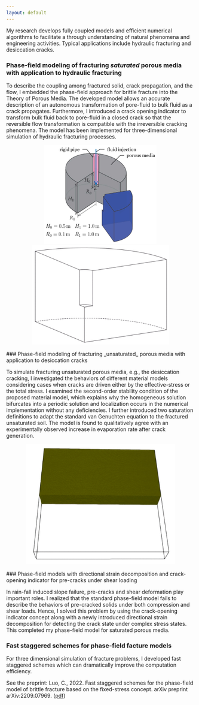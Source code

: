 ```yaml
---
layout: default
---
```


My research develops fully coupled models and efficient numerical algorithms to facilitate a through understanding of natural phenomena and engineering activities. Typical applications include hydraulic fracturing and desiccation cracks. 


### Phase-field modeling of fracturing _saturated_ porous media with application to hydraulic fracturing

To describe the coupling among fractured solid, crack propagation, and the flow, I embedded the phase-field approach for brittle fracture into the Theory of Porous Media. The developed model allows an accurate description of an autonomous transformation of pore-fluid to bulk fluid as a crack propagates. Furthermore, I introduced a crack opening indicator to transform bulk fluid back to pore-fluid in a closed crack so that the reversible flow transformation is compatible with the irreversible cracking phenomena. The model has been implemented for three-dimensional simulation of hydraulic fracturing processes.
<p align="center">
<img src="/resources/hf-sample.jpg" width="300"> <img src="/resources/hf3d.gif" width="368">
</p>
### Phase-field modeling of fracturing _unsaturated_ porous media with application to desiccation cracks

To simulate fracturing unsaturated porous media, e.g., the desiccation cracking, I investigated the behaviors of different material models considering cases when cracks are driven either by the effective-stress or the total stress. I examined the second-order stability condition of the proposed material model, which explains why the homogeneous solution bifurcates into a periodic solution and localization occurs in the numerical implementation without any deficiencies. I further introduced two saturation definitions to adapt the standard van Genuchten equation to the fractured unsaturated soil. The model is found to qualitatively agree with an experimentally observed increase in evaporation rate after crack generation. 
<p align="center">
<img src="/resources/dc.gif" width="400">
</p>
### Phase-field models with directional strain decomposition and crack-opening indicator for pre-cracks under shear loading

In rain-fall induced slope failure, pre-cracks and shear deformation play important roles. I realized that the standard phase-field model fails to describe the behaviors of pre-cracked solids under both compression and shear loads. Hence, I solved this problem by using the crack-opening indicator concept along with a newly introduced directional strain decomposition for detecting the crack state under complex stress states. This completed my phase-field model for saturated porous media. 

### Fast staggered schemes for phase-field facture models

For three dimensional simulation of fracture problems, I developed fast staggered schemes which can dramatically improve the computation efficiency. 


See the preprint: Luo, C., 2022. Fast staggered schemes for the phase-field model of brittle fracture based on the fixed-stress concept. arXiv preprint arXiv:2209.07969. ([pdf](https://arxiv.org/pdf/2209.07969.pdf))
